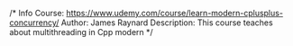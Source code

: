 /* 
   Info Course: https://www.udemy.com/course/learn-modern-cplusplus-concurrency/
   Author: James Raynard
   Description: This course teaches about multithreading in Cpp modern
*/